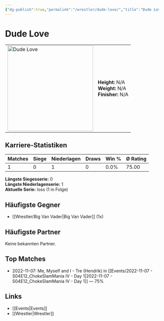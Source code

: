 ```yaml
---
{"dg-publish":true,"permalink":"/wrestler/dude-love/","title":"Dude Love","tags":["wrestler"],"noteIcon":""}
---
```



# Dude Love

<table>
        <tr>
        <td><img src="https://github.com/CptSpaulding1980/choke-slam-wrestling/releases/download/images/Dude_Love.png" width="280" alt="Dude Love"></td>
        <td>
        <b>Height:</b> N/A<br>
        <b>Weight:</b> N/A<br>
        <b>Finisher:</b> N/A<br>
        </td>
        </tr>
        </table>
        
## Karriere-Statistiken

| Matches | Siege | Niederlagen | Draws | Win % | Ø Rating |
|---------|-------|-------------|-------|-------|-----------|
| 1 | 0 | 1 | 0 | 0.0% | 75.00 |

**Längste Siegesserie:** 0<br>**Längste Niederlagenserie:** 1<br>**Aktuelle Serie:** loss (1 in Folge)


## Häufigste Gegner
- [[Wrestler/Big Van Vader\|Big Van Vader]] (1x)

## Häufigste Partner
Keine bekannten Partner.

## Top Matches
- 2022-11-07: Me, Myself and I - Tre (Hendrik) in [[Events/2022-11-07 - S04E12_ChokeSlamMania IV - Day 1\|2022-11-07 - S04E12_ChokeSlamMania IV - Day 1]] — 75%

## Links
- [[Events\|Events]]
- [[Wrestler\|Wrestler]]
